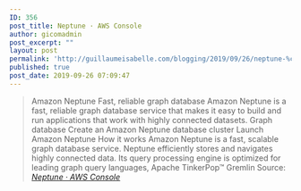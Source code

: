 ```yaml
---
ID: 356
post_title: Neptune · AWS Console
author: gicomadmin
post_excerpt: ""
layout: post
permalink: 'http://guillaumeisabelle.com/blogging/2019/09/26/neptune-%c2%b7-aws-console/'
published: true
post_date: 2019-09-26 07:09:47
---
```

> Amazon Neptune Fast, reliable graph database Amazon Neptune is a fast, reliable graph database service that makes it easy to build and run applications that work with highly connected datasets. Graph database Create an Amazon Neptune database cluster Launch Amazon Neptune How it works Amazon Neptune is a fast, scalable graph database service. Neptune efficiently stores and navigates highly connected data. Its query processing engine is optimized for leading graph query languages, Apache TinkerPop™ Gremlin Source: *[Neptune · AWS Console][1]*

 [1]: https://us-east-1.console.aws.amazon.com/neptune/home?region=us-east-1#